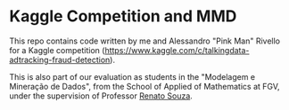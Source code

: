# Kaggle Competition and MMD

This repo contains code written by me and Alessandro "Pink Man" Rivello for a Kaggle competition (https://www.kaggle.com/c/talkingdata-adtracking-fraud-detection).

This is also part of our evaluation as students in the "Modelagem e Mineração de Dados", from the School of Applied of Mathematics at FGV,
under the supervision of Professor [Renato Souza](https://github.com/rsouza).
